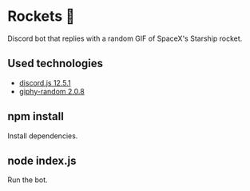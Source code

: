 # Rockets :rocket:

Discord bot that replies with a random GIF of SpaceX's Starship rocket.

## **Used technologies**
* [discord.js 12.5.1](https://www.npmjs.com/package/discord.js)
* [giphy-random 2.0.8](https://www.npmjs.com/package/giphy-random)

## npm install
Install dependencies.

## node index.js
Run the bot.
